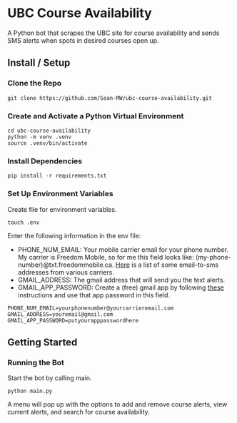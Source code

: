 # UBC Course Availability
A Python bot that scrapes the UBC site for course availability and sends SMS alerts when spots in desired courses open up.

## Install / Setup

### Clone the Repo
```
git clone https://github.com/Sean-MW/ubc-course-availability.git
```
### Create and Activate a Python Virtual Environment
```
cd ubc-course-availability
python -m venv .venv
source .venv/bin/activate
```
### Install Dependencies
```
pip install -r requirements.txt
```
### Set Up Environment Variables
Create file for environment variables.
```
touch .env
```
Enter the following information in the env file:
- PHONE_NUM_EMAIL: Your mobile carrier email for your phone number. My carrier is Freedom Mobile, so for me this field looks like: (my-phone-number)@txt.freedommobile.ca. [Here](https://avtech.com/articles/138/list-of-email-to-sms-addresses/) is a list of some email-to-sms addresses from various carriers.
- GMAIL_ADDRESS: The gmail address that will send you the text alerts.
- GMAIL_APP_PASSWORD: Create a (free) gmail app by following [these](https://support.google.com/accounts/answer/185833) instructions and use that app password in this field.
```
PHONE_NUM_EMAIL=yourphonenumber@yourcarrieremail.com
GMAIL_ADDRESS=youremail@gmail.com
GMAIL_APP_PASSWORD=putyourapppasswordhere
```

## Getting Started

### Running the Bot
Start the bot by calling main.
```
python main.py
```
A menu will pop up with the options to add and remove course alerts, view current alerts, and search for course availability.

